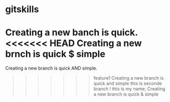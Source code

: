 # gitskills
Creating a new banch is quick.
<<<<<<< HEAD
Creating a new brnch is quick $ simple
=======
Creating a new branch is quick AND simple.
>>>>>>> feature1
Creating a new branch is quick and simple
this is seconde branch !
this is my name;
Creating a new branch  is quick & simple